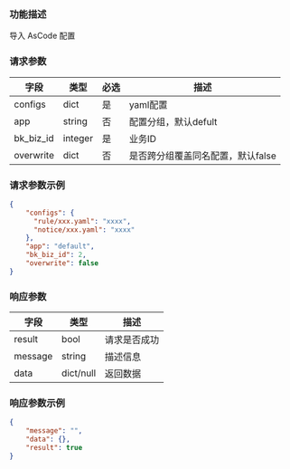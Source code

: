 ### 功能描述

导入 AsCode 配置

### 请求参数

| 字段      | 类型      | 必选 | 描述                  |
|---------|---------|----|---------------------|
| configs | dict    | 是  | yaml配置              |
| app     | string  | 否  | 配置分组，默认defult       |
| bk_biz_id | integer | 是  | 业务ID                |
| overwrite | dict    | 否  | 是否跨分组覆盖同名配置，默认false |

### 请求参数示例

```json
{
    "configs": {
      "rule/xxx.yaml": "xxxx",
      "notice/xxx.yaml": "xxxx"
    },
    "app": "default",
    "bk_biz_id": 2,
    "overwrite": false
}
```

### 响应参数

| 字段    | 类型        | 描述         |
| ------- |-----------| ------------ |
| result  | bool      | 请求是否成功 |
| message | string    | 描述信息     |
| data    | dict/null | 返回数据     |

### 响应参数示例

```json
{
    "message": "",
    "data": {},
    "result": true
}
```
